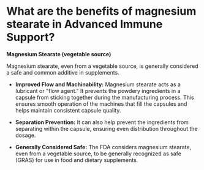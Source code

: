 # What are the benefits of magnesium stearate in Advanced Immune Support?

**Magnesium Stearate (vegetable source)** 

 Magnesium stearate, even from a vegetable source, is generally considered a safe and common additive in supplements.  

- **Improved Flow and Machinability:** Magnesium stearate acts as a lubricant or "flow agent." It prevents the powdery ingredients in a capsule from sticking together during the manufacturing process. This ensures smooth operation of the machines that fill the capsules and helps maintain consistent capsule quality.  

- **Separation Prevention:** It can also help prevent the ingredients from separating within the capsule, ensuring even distribution throughout the dosage.  

- **Generally Considered Safe:** The FDA considers magnesium stearate, even from a vegetable source, to be generally recognized as safe (GRAS) for use in food and dietary supplements.